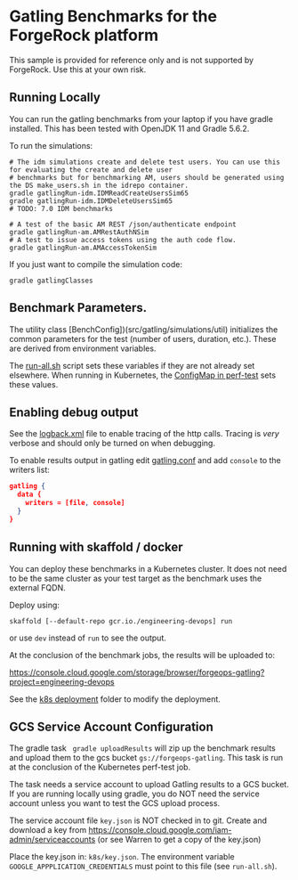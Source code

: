 # Gatling Benchmarks for the ForgeRock platform

This sample is provided for reference only and is not supported 
by ForgeRock. Use this at your own risk.

## Running Locally

You can run the gatling benchmarks from your laptop if you have gradle installed. This
has been tested with OpenJDK 11 and Gradle 5.6.2.

To run the simulations:
```
# The idm simulations create and delete test users. You can use this for evaluating the create and delete user 
# benchmarks but for benchmarking AM, users should be generated using the DS make_users.sh in the idrepo container.
gradle gatlingRun-idm.IDMReadCreateUsersSim65
gradle gatlingRun-idm.IDMDeleteUsersSim65
# TODO: 7.0 IDM benchmarks

# A test of the basic AM REST /json/authenticate endpoint
gradle gatlingRun-am.AMRestAuthNSim
# A test to issue access tokens using the auth code flow.
gradle gatlingRun-am.AMAccessTokenSim
```

If you just want to compile the simulation code:

```
gradle gatlingClasses
```

## Benchmark Parameters.

The utility class  [BenchConfig])(src/gatling/simulations/util) initializes the common parameters for
the test (number of users, duration, etc.). These are derived from environment variables. 

The [run-all.sh](run-all.sh) script sets these variables if they are not already set elsewhere. When 
running in Kubernetes, the [ConfigMap in perf-test](k8s/perf-test-job.yaml)  sets these values.


## Enabling debug output 

See the [logback.xml](src/gatling/resources/logback.xml) file to enable tracing of 
the http calls. Tracing is *very* verbose and should only be turned on 
when debugging. 

To enable results output in gatling
edit [gatling.conf](src/gatlinge/resources/gatling.conf) and add `console` to the
writers list:

```json
gatling {
  data {
    writers = [file, console]
  }
}
```

## Running with skaffold / docker

You can deploy these benchmarks in a Kubernetes cluster. It does not need to be
the same cluster as your test target as the benchmark uses the external 
FQDN. 

Deploy using:
```
skaffold [--default-repo gcr.io./engineering-devops] run
```

or use `dev` instead of `run` to see the output.

At the conclusion of the benchmark jobs, the results will be uploaded to:

https://console.cloud.google.com/storage/browser/forgeops-gatling?project=engineering-devops

See the [k8s deployment](k8s/) folder to modify the deployment. 

## GCS Service Account Configuration

The gradle task ` gradle uploadResults` will zip up the benchmark results and upload them
to the gcs bucket `gs://forgeops-gatling`. This task is run at the conclusion 
of the Kubernetes perf-test job.

The task needs a service account to upload Gatling results to a GCS bucket. If you are
 running locally using gradle, you do NOT need the service account unless you want to test the GCS upload process.

The service account file `key.json` is NOT checked in to git.  Create and download a key
from https://console.cloud.google.com/iam-admin/serviceaccounts
 (or see Warren to get a copy of the key.json)

Place the key.json in: `k8s/key.json`. The environment variable
`GOOGLE_APPPLICATION_CREDENTIALS` must point to this file (see `run-all.sh`).

